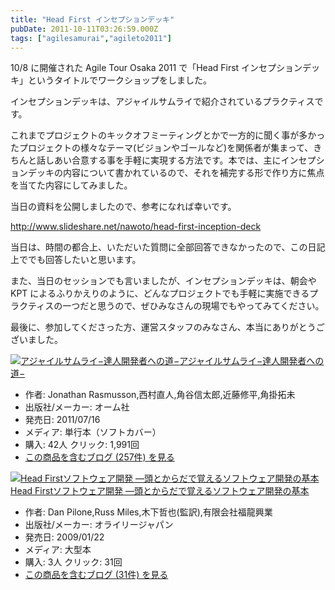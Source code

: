 ```yaml
---
title: "Head First インセプションデッキ"
pubDate: 2011-10-11T03:26:59.000Z
tags: ["agilesamurai","agileto2011"]
---
```


10/8 に開催された Agile Tour Osaka 2011 で「Head First インセプションデッキ」というタイトルでワークショップをしました。

インセプションデッキは、アジャイルサムライで紹介されているプラクティスです。

これまでプロジェクトのキックオフミーティングとかで一方的に聞く事が多かったプロジェクトの様々なテーマ(ビジョンやゴールなど)を関係者が集まって、きちんと話しあい合意する事を手軽に実現する方法です。本では、主にインセプションデッキの内容について書かれているので、それを補完する形で作り方に焦点を当てた内容にしてみました。

当日の資料を公開しましたので、参考になれば幸いです。

http://www.slideshare.net/nawoto/head-first-inception-deck

当日は、時間の都合上、いただいた質問に全部回答できなかったので、この日記上ででも回答したいと思います。

また、当日のセッションでも言いましたが、インセプションデッキは、朝会や KPT によるふりかえりのように、どんなプロジェクトでも手軽に実施できるプラクティスの一つだと思うので、ぜひみなさんの現場でもやってみてください。

最後に、参加してくださった方、運営スタッフのみなさん、本当にありがとうございました。

[![アジャイルサムライ−達人開発者への道−](https://images-fe.ssl-images-amazon.com/images/I/51flKufOVUL._SL160_.jpg)](http://www.amazon.co.jp/exec/obidos/ASIN/4274068560/nawoto07-22/)[アジャイルサムライ−達人開発者への道−](http://www.amazon.co.jp/exec/obidos/ASIN/4274068560/nawoto07-22/)

- 作者: Jonathan Rasmusson,西村直人,角谷信太郎,近藤修平,角掛拓未
- 出版社/メーカー: オーム社
- 発売日: 2011/07/16
- メディア: 単行本（ソフトカバー）
- 購入: 42人 クリック: 1,991回
- [この商品を含むブログ (257件) を見る](http://d.hatena.ne.jp/asin/4274068560/nawoto07-22)

[![Head Firstソフトウェア開発 ―頭とからだで覚えるソフトウェア開発の基本](https://images-fe.ssl-images-amazon.com/images/I/51YxaQry0KL._SL160_.jpg)](http://www.amazon.co.jp/exec/obidos/ASIN/487311392X/nawoto07-22/)[Head Firstソフトウェア開発 ―頭とからだで覚えるソフトウェア開発の基本](http://www.amazon.co.jp/exec/obidos/ASIN/487311392X/nawoto07-22/)

- 作者: Dan Pilone,Russ Miles,木下哲也(監訳),有限会社福龍興業
- 出版社/メーカー: オライリージャパン
- 発売日: 2009/01/22
- メディア: 大型本
- 購入: 3人 クリック: 31回
- [この商品を含むブログ (31件) を見る](http://d.hatena.ne.jp/asin/487311392X/nawoto07-22)